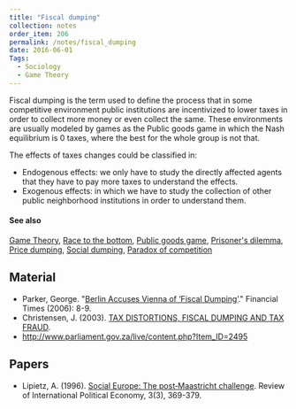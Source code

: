 ```yaml
---
title: "Fiscal dumping"
collection: notes
order_item: 206
permalink: /notes/fiscal_dumping
date: 2016-06-01
Tags:
  - Sociology
  - Game Theory
---
```


Fiscal dumping is the term used to define the process that in some competitive environment public institutions are incentivized to lower taxes in order to collect more money or even collect the same. These environments are usually modeled by games as the Public goods game in which the Nash equilibrium is 0 taxes, where the best for the whole group is not that.

The effects of taxes changes could be classified in:
* Endogenous effects: we only have to study the directly affected agents that they have to pay more taxes to understand the effects.
* Exogenous effects: in which we have to study the collection of other public neighborhood institutions in order to understand them.


#### See also
[Game Theory](/notes/game_theory), [Race to the bottom](/notes/race_to_the_bottom), [Public goods game](/notes/public_goods_game), [Prisoner's dilemma](/notes/prisoner's_dilemma), [Price dumping](/notes/price_dumping), [Social dumping](/notes/social_dumping), [Paradox of competition](/notes/paradox_of_competition)


## Material
* Parker, George. "[Berlin Accuses Vienna of ‘Fiscal Dumping’]()." Financial Times (2006): 8-9.
* Christensen, J. (2003). [TAX DISTORTIONS, FISCAL DUMPING AND TAX FRAUD](http://www.taxjustice.net/cms/upload/pdf/e_141103_seminar_notes.pdf).
* http://www.parliament.gov.za/live/content.php?Item_ID=2495


## Papers
* Lipietz, A. (1996). [Social Europe: The post‐Maastricht challenge](http://www.tandfonline.com/doi/abs/10.1080/09692299608434362#.V2qaWO2fFyQ). Review of International Political Economy, 3(3), 369-379.





